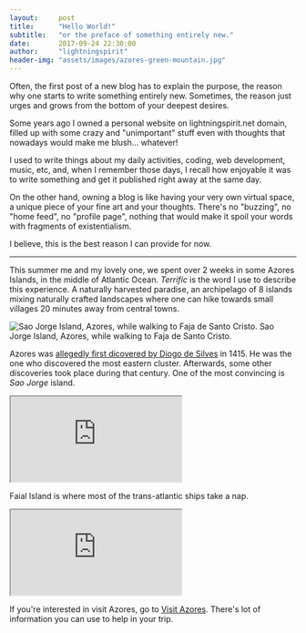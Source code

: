 ```yaml
---
layout:     post
title:      "Hello World!"
subtitle:   "or the preface of something entirely new."
date:       2017-09-24 22:30:00
author:     "lightningspirit"
header-img: "assets/images/azores-green-mountain.jpg"
---
```


Often, the first post of a new blog has to explain the purpose, the reason why one starts to write something entirely new. Sometimes, the reason just urges and grows from the bottom of your deepest desires.

Some years ago I owned a personal website on lightningspirit.net domain, filled up with some crazy and "unimportant" stuff even with thoughts that nowadays would make me blush... whatever!

I used to write things about my daily activities, coding, web development, music, etc, and, when I remember those days, I recall how enjoyable it was to write something and get it published right away at the same day.

On the other hand, owning a blog is like having your very own virtual space, a unique piece of your fine art and your thoughts. There's no "buzzing", no "home feed", no "profile page", nothing that would make it spoil your words with fragments of existentialism.

I believe, this is the best reason I can provide for now.

<hr>

This summer me and my lovely one, we spent over 2 weeks in some Azores Islands, in the middle of Atlantic Ocean. *Terrific* is the word I use to describe this experience. A naturally harvested paradise, an archipelago of 8 islands mixing naturally crafted landscapes where one can hike towards small villages 20 minutes away from central towns.

<img src="{{ site.baseurl }}/assets/images/azores-green-mountain-ocean.jpg" class="img-fluid" alt="Sao Jorge Island, Azores, while walking to Faja de Santo Cristo.">
<span class="caption text-muted">Sao Jorge Island, Azores, while walking to Faja de Santo Cristo.</span>

Azores was [allegedly first dicovered by Diogo de Silves](https://en.wikipedia.org/wiki/History_of_the_Azores) in 1415. He was the one who discovered the most eastern cluster. Afterwards, some other discoveries took place during that century. One of the most convincing is *Sao Jorge* island.

<div class="embed-responsive embed-responsive-16by9">
    <iframe  class="embed-responsive-item" src="https://www.youtube.com/embed/Yy4-lEeNX-o" allowfullscreen></iframe>
</div>

Faial Island is where most of the trans-atlantic ships take a nap. 

<div class="embed-responsive embed-responsive-16by9">
    <iframe  class="embed-responsive-item" src="https://www.youtube.com/embed/WBhPF8_qaYc" allowfullscreen></iframe>
</div>

If you're interested in visit Azores, go to [Visit Azores](https://www.visitazores.com/en). There's lot of information you can use to help in your trip.
